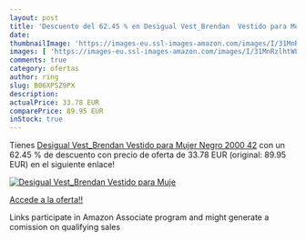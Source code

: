 ```yaml
---
layout: post
title: 'Descuento del 62.45 % en Desigual Vest_Brendan  Vestido para Muje'
date: 
thumbnailImage: 'https://images-eu.ssl-images-amazon.com/images/I/31MnRzlhtWL._SL200_.jpg'
images: [ 'https://images-eu.ssl-images-amazon.com/images/I/31MnRzlhtWL._SL200_.jpg' ]
comments: true
category: ofertas
author: ring
slug: B06XPSZ9PX
description:
actualPrice: 33.78 EUR
comparePrice: 89.95 EUR
inStock: true
---
```


Tienes [Desigual Vest_Brendan  Vestido para Mujer   Negro 2000   42](https://www.amazon.es/dp/B06XPSZ9PX/?tag=tolees-21) con un 62.45 % de descuento con precio de oferta de 33.78 EUR (original: 89.95 EUR) en el siguiente enlace!

[![Desigual Vest_Brendan  Vestido para Muje](https://images-eu.ssl-images-amazon.com/images/I/31MnRzlhtWL._SL200_.jpg)](https://www.amazon.es/dp/B06XPSZ9PX/?tag=tolees-21)

[Accede a la oferta!!](https://www.amazon.es/dp/B06XPSZ9PX/?tag=tolees-21)

Links participate in Amazon Associate program and might generate a comission on qualifying sales


